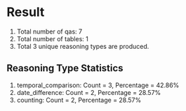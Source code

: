 # Result<br/>
1. Total number of qas: 7<br/>
2. Total number of tables: 1<br/>
3. Total 3 unique reasoning types are produced.<br/>
## **Reasoning Type Statistics**<br/>
1. temporal_comparison: Count = 3, Percentage = 42.86%<br/>
2. date_difference: Count = 2, Percentage = 28.57%<br/>
3. counting: Count = 2, Percentage = 28.57%<br/>
